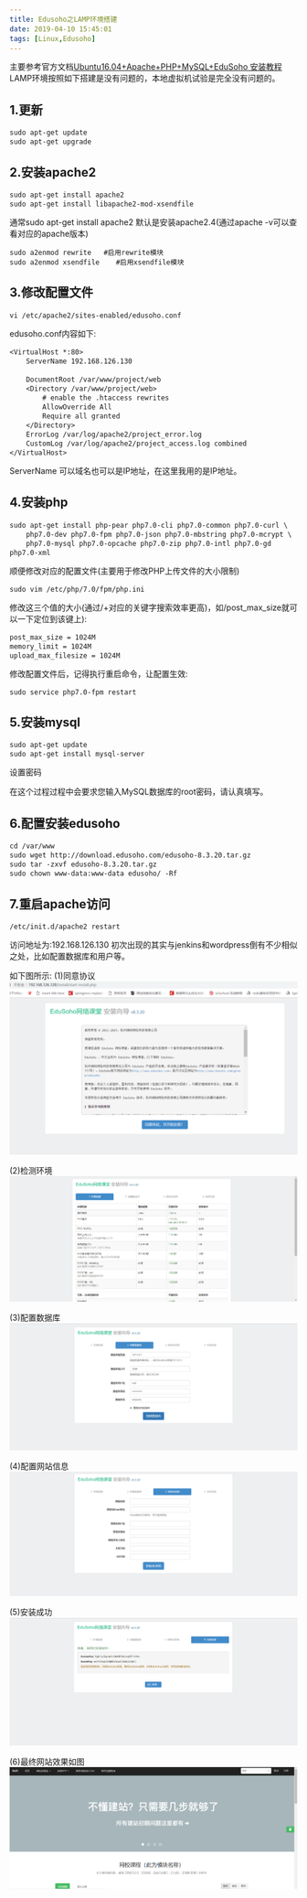 ```yaml
---
title: Edusoho之LAMP环境搭建
date: 2019-04-10 15:45:01
tags: [Linux,Edusoho]
---
```

主要参考官方文档[Ubuntu16.04+Apache+PHP+MySQL+EduSoho 安装教程](http://www.qiqiuyu.com/course/20/task/2708/show)
LAMP环境按照如下搭建是没有问题的，本地虚拟机试验是完全没有问题的。

## 1.更新
```
sudo apt-get update
sudo apt-get upgrade

```

## 2.安装apache2
```
sudo apt-get install apache2 
sudo apt-get install libapache2-mod-xsendfile

```

通常sudo apt-get install apache2 默认是安装apache2.4(通过apache -v可以查看对应的apache版本)
```
sudo a2enmod rewrite   #启用rewrite模块
sudo a2enmod xsendfile    #启用xsendfile模块

```
<!--more-->

## 3.修改配置文件
```
vi /etc/apache2/sites-enabled/edusoho.conf

```
edusoho.conf内容如下:
```
<VirtualHost *:80>
    ServerName 192.168.126.130

    DocumentRoot /var/www/project/web
    <Directory /var/www/project/web>
        # enable the .htaccess rewrites
        AllowOverride All
        Require all granted   
    </Directory>
    ErrorLog /var/log/apache2/project_error.log
    CustomLog /var/log/apache2/project_access.log combined
</VirtualHost>

```
ServerName 可以域名也可以是IP地址，在这里我用的是IP地址。


## 4.安装php
```
sudo apt-get install php-pear php7.0-cli php7.0-common php7.0-curl \
    php7.0-dev php7.0-fpm php7.0-json php7.0-mbstring php7.0-mcrypt \
    php7.0-mysql php7.0-opcache php7.0-zip php7.0-intl php7.0-gd php7.0-xml

```

顺便修改对应的配置文件(主要用于修改PHP上传文件的大小限制)
```
sudo vim /etc/php/7.0/fpm/php.ini
```

修改这三个值的大小(通过/+对应的关键字搜索效率更高)，如/post_max_size就可以一下定位到该键上):
```
post_max_size = 1024M
memory_limit = 1024M
upload_max_filesize = 1024M

```
修改配置文件后，记得执行重启命令，让配置生效:
```
sudo service php7.0-fpm restart

```


## 5.安装mysql
```
sudo apt-get update
sudo apt-get install mysql-server

```
设置密码

在这个过程过程中会要求您输入MySQL数据库的root密码，请认真填写。


## 6.配置安装edusoho
```
cd /var/www
sudo wget http://download.edusoho.com/edusoho-8.3.20.tar.gz 
sudo tar -zxvf edusoho-8.3.20.tar.gz 
sudo chown www-data:www-data edusoho/ -Rf

```


## 7.重启apache访问

```
/etc/init.d/apache2 restart

```
访问地址为:192.168.126.130 初次出现的其实与jenkins和wordpress倒有不少相似之处，比如配置数据库和用户等。

如下图所示:
(1)同意协议
![](Edusoho之LAMP环境搭建/01.png)

(2)检测环境
![](Edusoho之LAMP环境搭建/02.png)

(3)配置数据库
![](Edusoho之LAMP环境搭建/03.png)

(4)配置网站信息
![](Edusoho之LAMP环境搭建/04.png)

(5)安装成功
![](Edusoho之LAMP环境搭建/05.png)

(6)最终网站效果如图
![](Edusoho之LAMP环境搭建/06.png)